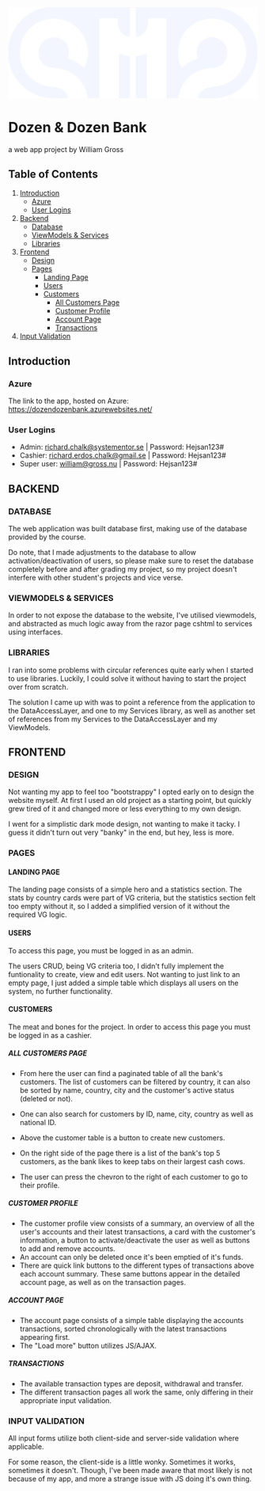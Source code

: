 <p align="center">
  <img src="BankWebApp/wwwroot/images/logo/DozenDozen-logo-alternate.svg" alt="Dozen & Dozen Bank Logo">
</p>

# Dozen & Dozen Bank
  a web app project by William Gross

## Table of Contents
1. [Introduction](#introduction)
   - [Azure](#azure)
   - [User Logins](#user-logins)
2. [Backend](#backend)
   - [Database](#database)
   - [ViewModels & Services](#viewmodels--services)
   - [Libraries](#libraries)
3. [Frontend](#frontend)
   - [Design](#design)
   - [Pages](#pages)
     - [Landing Page](#landing-page)
     - [Users](#users)
     - [Customers](#customers)
       - [All Customers Page](#all-customers-page)
       - [Customer Profile](#customer-profile)
       - [Account Page](#account-page)
       - [Transactions](#transactions)
4. [Input Validation](#input-validation)

## Introduction
### Azure
The link to the app, hosted on Azure: https://dozendozenbank.azurewebsites.net/

### User Logins
- Admin: richard.chalk@systementor.se | Password: Hejsan123#
- Cashier: richard.erdos.chalk@gmail.se | Password: Hejsan123#
- Super user: william@gross.nu | Password: Hejsan123#

 ## BACKEND

### DATABASE
The web application was built database first, making use of the database provided by the course.

Do note, that I made adjustments to the database to allow activation/deactivation of users, so please make sure to reset the database completely before and after grading my project, so my project doesn't interfere with other student's projects and vice verse.

### VIEWMODELS & SERVICES
In order to not expose the database to the website, I've utilised viewmodels, and abstracted as much logic away from the razor page cshtml to services using interfaces.

### LIBRARIES
I ran into some problems with circular references quite early when I started to use libraries. Luckily, I could solve it without having to start the project over from scratch.

The solution I came up with was to point a reference from the application to the DataAccessLayer, and one to my Services library, as well as another set of references from my Services to the DataAccessLayer and my ViewModels.

## FRONTEND

### DESIGN
Not wanting my app to feel too "bootstrappy" I opted early on to design the website myself. At first I used an old project as a starting point, but quickly grew tired of it and changed more or less everything to my own design.

I went for a simplistic dark mode design, not wanting to make it tacky. I guess it didn't turn out very "banky" in the end, but hey, less is more.

### PAGES

#### LANDING PAGE
The landing page consists of a simple hero and a statistics section. The stats by country cards were part of VG criteria, but the statistics section felt too empty without it, so I added a simplified version of it without the required VG logic.

#### USERS
To access this page, you must be logged in as an admin.

The users CRUD, being VG criteria too, I didn't fully implement the funtionality to create, view and edit users. Not wanting to just link to an empty page, I just added a simple table which displays all users on the system, no further functionality.

#### CUSTOMERS
The meat and bones for the project. In order to access this page you must be logged in as a cashier.

##### ALL CUSTOMERS PAGE

- From here the user can find a paginated table of all the bank's customers. The list of customers can be filtered by country, it can also be sorted by name, country, city and the customer's active status (deleted or not).

- One can also search for customers by ID, name, city, country as well as national ID.

- Above the customer table is a button to create new customers.

- On the right side of the page there is a list of the bank's top 5 customers, as the bank likes to keep tabs on their largest cash cows.

- The user can press the chevron to the right of each customer to go to their profile.

##### CUSTOMER PROFILE
- The customer profile view consists of a summary, an overview of all the user's accounts and their latest transactions, a card with the customer's information, a button to activate/deactivate the user as well as buttons to add and remove accounts.
- An account can only be deleted once it's been emptied of it's funds.
- There are quick link buttons to the different types of transactions above each account summary. These same buttons appear in the detailed account page, as well as on the transaction pages.

##### ACCOUNT PAGE
- The account page consists of a simple table displaying the accounts transactions, sorted chronologically with the latest transactions appearing first.
- The "Load more" button utilizes JS/AJAX.

##### TRANSACTIONS
- The available transaction types are deposit, withdrawal and transfer.
- The different transaction pages all work the same, only differing in their appropriate input validation.

### INPUT VALIDATION
All input forms utilize both client-side and server-side validation where applicable.

For some reason, the client-side is a little wonky. Sometimes it works, sometimes it doesn't. Though, I've been made aware that most likely is not because of my app, and more a strange issue with JS doing it's own thing.
